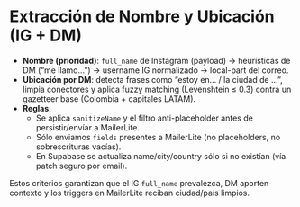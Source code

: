 # Extracción de Nombre y Ubicación (IG + DM)

- **Nombre (prioridad)**: `full_name` de Instagram (payload) → heurísticas de DM (“me llamo…”) → username IG normalizado → local-part del correo.
- **Ubicación por DM**: detecta frases como “estoy en… / la ciudad de …”, limpia conectores y aplica fuzzy matching (Levenshtein ≤ 0.3) contra un gazetteer base (Colombia + capitales LATAM).
- **Reglas**:
  - Se aplica `sanitizeName` y el filtro anti-placeholder antes de persistir/envíar a MailerLite.
  - Sólo enviamos `fields` presentes a MailerLite (no placeholders, no sobrescrituras vacías).
  - En Supabase se actualiza name/city/country sólo si no existían (vía patch seguro por email).

Estos criterios garantizan que el IG `full_name` prevalezca, DM aporten contexto y los triggers en MailerLite reciban ciudad/país limpios.
